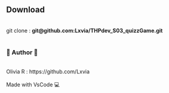 <h2>Download</h2><br>
git clone : <b>git@github.com:Lxvia/THPdev_S03_quizzGame.git</b>
<br><br>
<h3>🐥 Author 🐥</h3><br>
Olivia R : https://github.com/Lxvia
<br><br>
Made with VsCode 💻 
